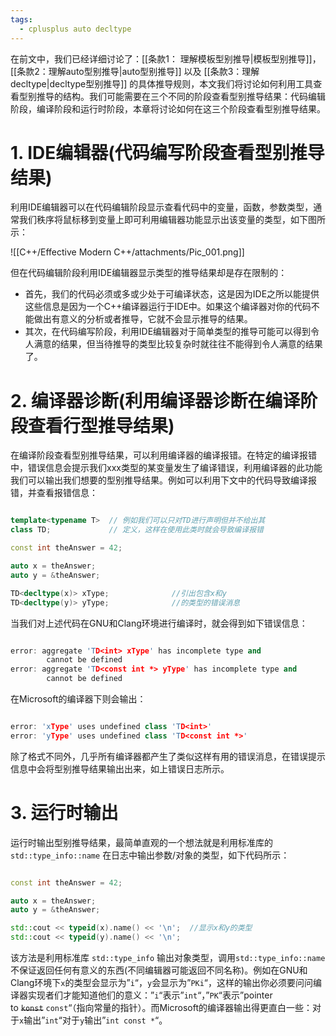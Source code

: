 ```yaml
---
tags:
  - cplusplus auto decltype
---
```


在前文中，我们已经详细讨论了：[[条款1： 理解模板型别推导|模板型别推导]]，[[条款2：理解auto型别推导|auto型别推导]] 以及 [[条款3：理解decltype|decltype型别推导]] 的具体推导规则，本文我们将讨论如何利用工具查看型别推导的结构。我们可能需要在三个不同的阶段查看型别推导结果：代码编辑阶段，编译阶段和运行时阶段，本章将讨论如何在这三个阶段查看型别推导结果。

# 1. IDE编辑器(代码编写阶段查看型别推导结果)

利用IDE编辑器可以在代码编辑阶段显示查看代码中的变量，函数，参数类型，通常我们秩序将鼠标移到变量上即可利用编辑器功能显示出该变量的类型，如下图所示：

![[C++/Effective Modern C++/attachments/Pic_001.png]]

但在代码编辑阶段利用IDE编辑器显示类型的推导结果却是存在限制的：

- 首先，我们的代码必须或多或少处于可编译状态，这是因为IDE之所以能提供这些信息是因为一个C++编译器运行于IDE中。如果这个编译器对你的代码不能做出有意义的分析或者推导，它就不会显示推导的结果。
- 其次，在代码编写阶段，利用IDE编辑器对于简单类型的推导可能可以得到令人满意的结果，但当待推导的类型比较复杂时就往往不能得到令人满意的结果了。

# 2. 编译器诊断(利用编译器诊断在编译阶段查看行型推导结果)

在编译阶段查看型别推导结果，可以利用编译器的编译报错。在特定的编译报错中，错误信息会提示我们xxx类型的某变量发生了编译错误，利用编译器的此功能我们可以输出我们想要的型别推导结果。例如可以利用下文中的代码导致编译报错，并查看报错信息：

``` C++

template<typename T>  // 例如我们可以只对TD进行声明但并不给出其
class TD;             // 定义，这样在使用此类时就会导致编译报错

const int theAnswer = 42;

auto x = theAnswer;
auto y = &theAnswer;

TD<decltype(x)> xType;              //引出包含x和y
TD<decltype(y)> yType;              //的类型的错误消息

```

当我们对上述代码在GNU和Clang环境进行编译时，就会得到如下错误信息：

``` C++

error: aggregate 'TD<int> xType' has incomplete type and 
        cannot be defined
error: aggregate 'TD<const int *> yType' has incomplete type and
        cannot be defined

```

在Microsoft的编译器下则会输出：

``` C++

error: 'xType' uses undefined class 'TD<int>'
error: 'yType' uses undefined class 'TD<const int *>'

```

除了格式不同外，几乎所有编译器都产生了类似这样有用的错误消息，在错误提示信息中会将型别推导结果输出出来，如上错误日志所示。

# 3. 运行时输出

运行时输出型别推导结果，最简单直观的一个想法就是利用标准库的`std::type_info::name` 在日志中输出参数/对象的类型，如下代码所示：

``` C++

const int theAnswer = 42;

auto x = theAnswer;
auto y = &theAnswer;

std::cout << typeid(x).name() << '\n';  //显示x和y的类型
std::cout << typeid(y).name() << '\n';

```

该方法是利用标准库 `std::type_info` 输出对象类型，调用`std::type_info::name`不保证返回任何有意义的东西(不同编辑器可能返回不同名称)。例如在GNU和Clang环境下`x`的类型会显示为”`i`“，`y`会显示为”`PKi`“，这样的输出你必须要问问编译器实现者们才能知道他们的意义：”`i`“表示”`int`“，”`PK`“表示”pointer to ~~`konst`~~ `const`“（指向常量的指针）。而Microsoft的编译器输出得更直白一些：对于`x`输出”`int`“对于`y`输出”`int const *`“。